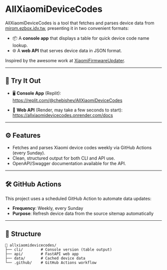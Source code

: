 # AllXiaomiDeviceCodes

AllXiaomiDeviceCodes is a tool that fetches and parses device data from [mirom.ezbox.idv.tw](https://mirom.ezbox.idv.tw/sitemap.xml), presenting it in two convenient formats:

- 📦 A **console app** that displays a table for quick device code name lookup.
- 🌐 A **web API** that serves device data in JSON format.

Inspired by the awesome work at [XiaomiFirmwareUpdater](https://github.com/XiaomiFirmwareUpdater).

---

## 🔗 Try It Out

- 🖥️ **Console App** (Replit):  
  https://replit.com/@chebishev/AllXiaomiDeviceCodes

- 🔌 **Web API** (Render, may take a few seconds to start):  
  https://allxiaomidevicecodes.onrender.com/docs

---

## ⚙️ Features

- Fetches and parses Xiaomi device codes weekly via GitHub Actions (every Sunday).
- Clean, structured output for both CLI and API use.
- OpenAPI/Swagger documentation available for the API.

---

## 🛠️ GitHub Actions

This project uses a scheduled GitHub Action to automate data updates:

- **Frequency**: Weekly, every Sunday
- **Purpose**: Refresh device data from the source sitemap automatically

---

## 📂 Structure

```plaintext
📁 allxiaomidevicecodes/
├── cli/        # Console version (table output)
├── api/        # FastAPI web app
├── data/       # Cached device data
└── .github/    # GitHub Actions workflow